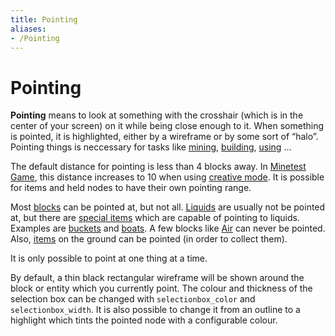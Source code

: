 ```yaml
---
title: Pointing
aliases:
- /Pointing
---
```


# Pointing
**Pointing** means to look at something with the crosshair (which is in the center of your screen) on it while being close enough to it. When something is pointed, it is highlighted, either by a wireframe or by some sort of “halo”. Pointing things is neccessary for tasks like [mining](https://wiki.luanti.org/Mining "Mining"), [building](https://wiki.luanti.org/Building "Building"), [using](https://wiki.luanti.org/Using "Using") …

The default distance for pointing is less than 4 blocks away. In [Minetest Game](https://wiki.luanti.org/Games/Minetest_Game "Games/Minetest Game"), this distance increases to 10 when using [creative mode](https://wiki.luanti.org/Creative_mode "Creative mode"). It is possible for items and held nodes to have their own pointing range.

Most [blocks](https://wiki.luanti.org/Blocks "Blocks") can be pointed at, but not all. [Liquids](https://wiki.luanti.org/Liquid "Liquid") are usually not be pointed at, but there are [special items](https://wiki.luanti.org/Category:Liquid_pointers "Category:Liquid pointers") which are capable of pointing to liquids. Examples are [buckets](https://wiki.luanti.org/Bucket "Bucket") and [boats](https://wiki.luanti.org/Boat "Boat"). A few blocks like [Air](https://wiki.luanti.org/Air "Air") can never be pointed. Also, [items](https://wiki.luanti.org/Items "Items") on the ground can be pointed (in order to collect them).

It is only possible to point at one thing at a time.

By default, a thin black rectangular wireframe will be shown around the block or entity which you currently point. The colour and thickness of the selection box can be changed with `selectionbox_color` and `selectionbox_width`. It is also possible to change it from an outline to a highlight which tints the pointed node with a configurable colour.